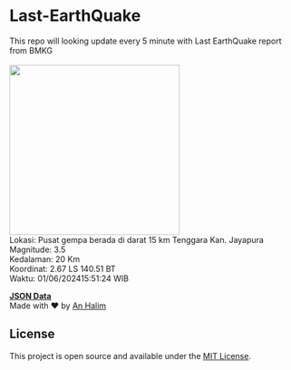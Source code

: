 # Last-EarthQuake
This repo will looking update every 5 minute with Last EarthQuake report from BMKG
<br>
<br>
<img src="https://static.bmkg.go.id/20240601155124.mmi.jpg" width="300"/>
<br>
Lokasi: Pusat gempa berada di darat 15 km Tenggara Kan. Jayapura <br>
Magnitude: 3.5 <br>
Kedalaman: 20 Km <br>
Koordinat: 2.67 LS 140.51 BT <br>
Waktu: 01/06/202415:51:24 WIB <br>

<a href="./data/data.json">**JSON Data**</a>
<br>
Made with ❤️ by <a href="https://github.com/an-halim">An Halim</a>
## License

This project is open source and available under the [MIT License](LICENSE).
